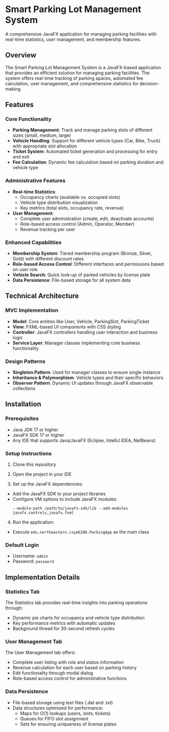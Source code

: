 # Smart Parking Lot Management System

A comprehensive JavaFX application for managing parking facilities with real-time statistics, user management, and membership features.

## Overview

The Smart Parking Lot Management System is a JavaFX-based application that provides an efficient solution for managing parking facilities. The system offers real-time tracking of parking spaces, automated fee calculation, user management, and comprehensive statistics for decision-making.



## Features

### Core Functionality
- **Parking Management**: Track and manage parking slots of different sizes (small, medium, large)
- **Vehicle Handling**: Support for different vehicle types (Car, Bike, Truck) with appropriate slot allocation
- **Ticket System**: Automated ticket generation and processing for entry and exit
- **Fee Calculation**: Dynamic fee calculation based on parking duration and vehicle type

### Administrative Features
- **Real-time Statistics**: 
  - Occupancy charts (available vs. occupied slots)
  - Vehicle type distribution visualization
  - Key metrics (total slots, occupancy rate, revenue)
- **User Management**:
  - Complete user administration (create, edit, deactivate accounts)
  - Role-based access control (Admin, Operator, Member)
  - Revenue tracking per user

### Enhanced Capabilities
- **Membership System**: Tiered membership program (Bronze, Silver, Gold) with different discount rates
- **Role-based Access Control**: Different interfaces and permissions based on user role
- **Vehicle Search**: Quick look-up of parked vehicles by license plate
- **Data Persistence**: File-based storage for all system data

## Technical Architecture

### MVC Implementation
- **Model**: Core entities like User, Vehicle, ParkingSlot, ParkingTicket
- **View**: FXML-based UI components with CSS styling
- **Controller**: JavaFX controllers handling user interaction and business logic
- **Service Layer**: Manager classes implementing core business functionality

### Design Patterns
- **Singleton Pattern**: Used for manager classes to ensure single instance
- **Inheritance & Polymorphism**: Vehicle types and their specific behaviors
- **Observer Pattern**: Dynamic UI updates through JavaFX observable collections



## Installation

### Prerequisites
- Java JDK 17 or higher
- JavaFX SDK 17 or higher
- Any IDE that supports Java/JavaFX (Eclipse, IntelliJ IDEA, NetBeans)

### Setup Instructions
1. Clone this repository

2. Open the project in your IDE

3. Set up the JavaFX dependencies:
- Add the JavaFX SDK to your project libraries
- Configure VM options to include JavaFX modules:
  ```
  --module-path /path/to/javafx-sdk/lib --add-modules javafx.controls,javafx.fxml
  ```

4. Run the application:
- Execute `edu.northeastern.csye6200.ParkingApp` as the main class

### Default Login
- Username: `admin`
- Password: `password`


## Implementation Details

### Statistics Tab
The Statistics tab provides real-time insights into parking operations through:
- Dynamic pie charts for occupancy and vehicle type distribution
- Key performance metrics with automatic updates
- Background thread for 30-second refresh cycles

### User Management Tab
The User Management tab offers:
- Complete user listing with role and status information
- Revenue calculation for each user based on parking history
- Edit functionality through modal dialog
- Role-based access control for administrative functions

### Data Persistence
- File-based storage using text files (.dat and .txt)
- Data structures optimized for performance:
  - Maps for O(1) lookups (users, slots, tickets)
  - Queues for FIFO slot assignment
  - Sets for ensuring uniqueness of license plates

